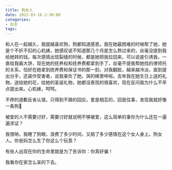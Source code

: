 ```yaml
---
title: 狗女人
date: 2022-03-16 2:30:00
categories:
- 日志
tags:
---
```


和人在一起越久，我就越喜欢狗，狗都知道感恩。我在她最困难的时候帮了她，她是个不折不扣的心机婊，她感叹说不知道那几个月是怎么熬过来的，丝毫没提到我给她转的钱。每次感情出现裂缝的时候，都是她把我拉回来，可以说是引诱我，一直给我画大饼，现在她的抚养权和抚养费都拿到手了，丝毫不提我帮她找的律师托的关系，恰好在她拿到抚养费和保证书的那一刻，对我翻脸，越来越冷淡，直到提出分手，还装作受害者，说我辜负了她，哭的稀里哗啦。去年我在她生日上送的礼物，送给她的花，给她的圣诞礼物，她都没表现的很喜欢，现在反问我为什么不早点提出来。心机婊，呵呵。

不停的道歉反省认错，只得到不屑的回应，爱是相互的，回首往事，发现我就好像一条狗🐶

被爱的人不需要讨好，需要讨好就说明不够被爱，这么简单的事你为什么还在一遍遍求证？

我恨呐，我瞎了狗眼，浪费了多少时间，又赔了多少感情在这个女人身上。狗女人。你爸妈怎么生了你这么个玩意？

有些人出现在你的生命里就是为了告诉你：你真好骗！

我看你在家怎么呆的下去。
